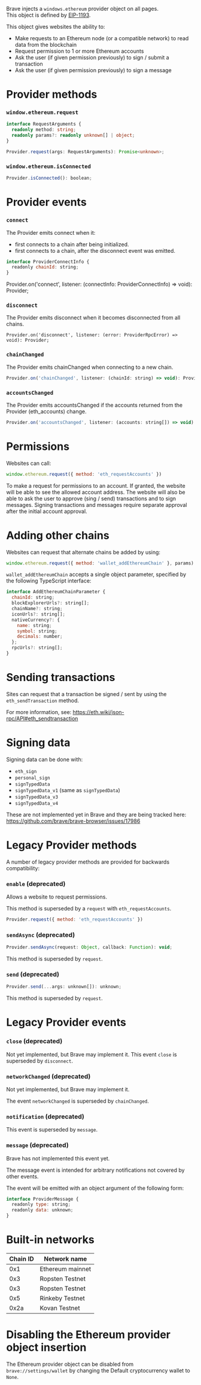 Brave injects a `windows.ethereum` provider object on all pages.  
This object is defined by [EIP-1193](https://eips.ethereum.org/EIPS/eip-1193).

This object gives websites the ability to:
- Make requests to an Ethereum node (or a compatible network) to read data from the blockchain
- Request permission to 1 or more Ethereum accounts
- Ask the user (if given permission previously) to sign / submit a transaction
- Ask the user (if given permission previously) to sign a message

# Provider methods

### `window.ethereum.request`

```ts
interface RequestArguments {
  readonly method: string;
  readonly params?: readonly unknown[] | object;
}

Provider.request(args: RequestArguments): Promise<unknown>;
```

### `window.ethereum.isConnected`

```js
Provider.isConnected(): boolean;
```

# Provider events

### `connect`

The Provider emits connect when it:

- first connects to a chain after being initialized.
- first connects to a chain, after the disconnect event was emitted.

```js
interface ProviderConnectInfo {
  readonly chainId: string;
}
```

Provider.on('connect', listener: (connectInfo: ProviderConnectInfo) => void): Provider;

### `disconnect`

The Provider emits disconnect when it becomes disconnected from all chains.

```
Provider.on('disconnect', listener: (error: ProviderRpcError) => void): Provider;
```

### `chainChanged`

The Provider emits chainChanged when connecting to a new chain.

```js
Provider.on('chainChanged', listener: (chainId: string) => void): Provider;
```

### `accountsChanged`

The Provider emits accountsChanged if the accounts returned from the Provider (eth_accounts) change.

```js
Provider.on('accountsChanged', listener: (accounts: string[]) => void): Provider;
```


# Permissions

Websites can call:

```js
window.ethereum.request({ method: 'eth_requestAccounts' })
```

To make a request for permissions to an account.
If granted, the website will be able to see the allowed account address.
The website will also be able to ask the user to approve (sing / send) transactions and to sign messages.
Signing transactions and messages require separate approval after the initial account approval.

# Adding other chains

Websites can request that alternate chains be added by using:

```js
window.ethereum.request({ method: 'wallet_addEthereumChain' }, params)
```


`wallet_addEthereumChain` accepts a single object parameter, specified by the following TypeScript interface:

```js
interface AddEthereumChainParameter {
  chainId: string;
  blockExplorerUrls?: string[];
  chainName?: string;
  iconUrls?: string[];
  nativeCurrency?: {
    name: string;
    symbol: string;
    decimals: number;
  };
  rpcUrls?: string[];
}
```

# Sending transactions

Sites can request that a transaction be signed / sent by using the `eth_sendTransaction` method.

For more information, see: https://eth.wiki/json-rpc/API#eth_sendtransaction

# Signing data

Signing data can be done with:

- `eth_sign`
- `personal_sign`
- `signTypedData`
- `signTypedData_v1` (same as `signTypedData`)
- `signTypedData_v3`
- `signTypedData_v4`

These are not implemented yet in Brave and they are being tracked here: https://github.com/brave/brave-browser/issues/17986

# Legacy Provider methods

A number of legacy provider methods are provided for backwards compatibility:

### `enable` (deprecated)

Allows a website to request permissions.

This method is superseded by a `request` with `eth_requestAccounts`.

```js
Provider.request({ method: 'eth_requestAccounts' })
```

### `sendAsync` (deprecated)

```js
Provider.sendAsync(request: Object, callback: Function): void;
```

This method is superseded by `request`.

### `send` (deprecated)

```js
Provider.send(...args: unknown[]): unknown;
```

This method is superseded by `request`.

# Legacy Provider events


### `close` (deprecated)

Not yet implemented, but Brave may implement it.
This event `close` is superseded by `disconnect`.


### `networkChanged` (deprecated)

Not yet implemented, but Brave may implement it.

The event `networkChanged` is superseded by `chainChanged`.

### `notification` (deprecated)

This event is superseded by `message`.

### `message` (deprecated)

Brave has not implemented this event yet. 

The message event is intended for arbitrary notifications not covered by other events.

The event will be emitted with an object argument of the following form:

```js
interface ProviderMessage {
  readonly type: string;
  readonly data: unknown;
}
```

# Built-in networks

Chain ID | Network name
-------- | ---------------- |
0x1      | Ethereum mainnet |
0x3      | Ropsten Testnet  |
0x3      | Ropsten Testnet  |
0x5      | Rinkeby Testnet  |
0x2a     | Kovan Testnet    |


# Disabling the Ethereum provider object insertion

The Ethereum provider object can be disabled from `brave://settings/wallet` by changing the Default cryptocurrency wallet to `None`.